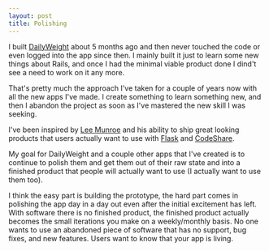 ```yaml
---
layout: post
title: Polishing
---
```


I built [DailyWeight](http://dailyweight.herokuapp.com) about 5 months ago and then never touched the code or even logged into the app since then. I mainly built it just to learn some new things about Rails, and once I had the minimal viable product done I dind't see a need to work on it any more.

That's pretty much the approach I've taken for a couple of years now with all the new apps I've made. I create something to learn something new, and then I abandon the project as soon as I've mastered the new skill I was seeking.

I've been inspired by [Lee Munroe](http://www.leemunroe.com/) and his ability to ship great looking products that users actually want to use with [Flask](http://flask.io/) and [CodeShare](http://codeshare.io/).

My goal for DailyWeight and a couple other apps that I've created is to continue to polish them and get them out of their raw state and into a finished product that people will actually want to use (I actually want to use them too).

I think the easy part is building the prototype, the hard part comes in polishing the app day in a day out even after the initial excitement has left. With software there is no finished product, the finished product actually becomes the small iterations you make on a weekly/monthly basis. No one wants to use an abandoned piece of software that has no support, bug fixes, and new features. Users want to know that your app is living.
